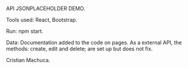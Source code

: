 API JSONPLACEHOLDER DEMO.

Tools used: 
          React, Bootstrap.

Run:
          npm start.

Data:
          Documentation added to the code on pages.
          As a external API, the methods: create, edit and delete; are set up but does not fix.


Cristian Machuca.
          
